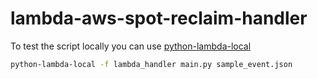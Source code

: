 # lambda-aws-spot-reclaim-handler

To test the script locally you can use [python-lambda-local](https://pypi.org/project/python-lambda-local/)

```bash
python-lambda-local -f lambda_handler main.py sample_event.json
```
